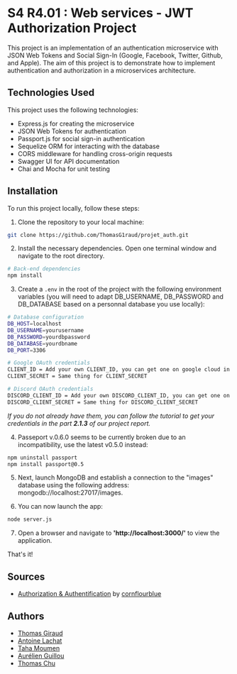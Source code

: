 # S4 R4.01 : Web services - JWT Authorization Project

This project is an implementation of an authentication microservice with JSON Web Tokens and Social Sign-In (Google, Facebook, Twitter, Github, and Apple). The aim of this project is to demonstrate how to implement authentication and authorization in a microservices architecture.

## Technologies Used

This project uses the following technologies:

- Express.js for creating the microservice
- JSON Web Tokens for authentication
- Passport.js for social sign-in authentication
- Sequelize ORM for interacting with the database
- CORS middleware for handling cross-origin requests
- Swagger UI for API documentation
- Chai and Mocha for unit testing

## Installation

To run this project locally, follow these steps:

1. Clone the repository to your local machine:

```bash
git clone https://github.com/ThomasG1raud/projet_auth.git
```

2. Install the necessary dependencies. Open one terminal
   window and navigate to the root directory.

```bash
# Back-end dependencies
npm install
```

3. Create a `.env` in the root of the project with the following environment variables (you will need to adapt DB_USERNAME, DB_PASSWORD and DB_DATABASE based on a personnal database you use locally):

```bash
# Database configuration
DB_HOST=localhost
DB_USERNAME=yourusername
DB_PASSWORD=yourdbpassword
DB_DATABASE=yourdbname
DB_PORT=3306

# Google OAuth credentials
CLIENT_ID = Add your own CLIENT_ID, you can get one on google cloud in API and services
CLIENT_SECRET = Same thing for CLIENT_SECRET

# Discord OAuth credentials
DISCORD_CLIENT_ID = Add your own DISCORD_CLIENT_ID, you can get one on the Discord application 
DISCORD_CLIENT_SECRET = Same thing for DISCORD_CLIENT_SECRET
```

*If you do not already have them, you can follow the tutorial to get your credentials in the part **2.1.3** of our project report.*

4. Passeport v.0.6.0 seems to be currently broken due to an incompatibility, use the latest v0.5.0 instead:

```bash
npm uninstall passport
npm install passport@0.5
```

5. Next, launch MongoDB and establish a connection to the "images" database using the following address: mongodb://localhost:27017/images.

6. You can now launch the app:
```bash
node server.js
```

7. Open a browser and navigate to **'http://localhost:3000/'** to view the application.

That's it!

## Sources

- [Authorization & Authentification](https://github.com/cornflourblue/node-role-based-authorization-api) by [cornflourblue](https://github.com/cornflourblue)

## Authors

- [Thomas Giraud](https://github.com/ThomasG1raud)
- [Antoine Lachat](https://github.com/ant0ineLACHAT)
- [Taha Moumen](https://github.com/TahaMoumen)
- [Aurélien Guillou](https://github.com/aurelienGUILLOU)
- [Thomas Chu](https://github.com/GitGudShu)

